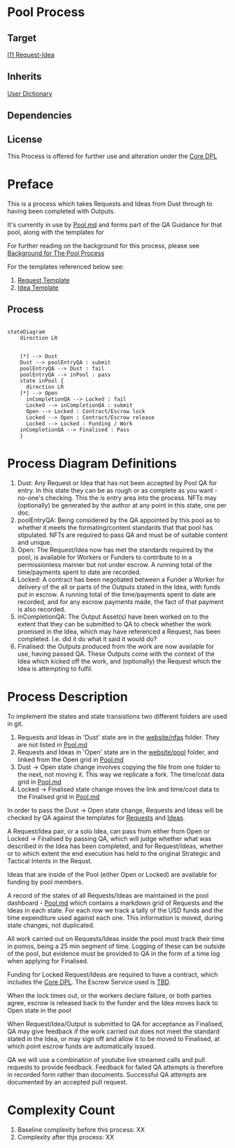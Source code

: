 # Pool Process 

## Target

[I11 Request-Idea](../nfas/Ideas/I11.md)

## Inherits

[User Dictionary](../docs/User_Dictionary)

## Dependencies

## License

This Process is offered for further use and alteration under the [Core DPL](../docs/DPL/Core%20DPL.md)

# Preface
This is a process which takes Requests and Ideas from Dust through to having been completed with Outputs.

It's currently in use by [Pool.md](../pool/Pool.md) and forms part of the QA Guidance for that pool, along with the templates for 

For further reading on the background for this process, please see [Background for The Pool Process](../blog/drafts/Background%20Pool%20Process.md)

For the templates referenced below see:

1. [Request Template](../pool/Request%20Template.md) 
1. [Idea Template](../pool/Idea%20Template.md)


## Process

```mermaid

stateDiagram
    direction LR

    
    [*] --> Dust
    Dust --> poolEntryQA : submit
    poolEntryQA --> Dust : fail
    poolEntryQA --> inPool : pass
    state inPool {
      direction LR
    [*] --> Open
      inCompletionQA --> Locked : fail
      Locked --> inCompletionQA : submit
      Open --> Locked : Contract/Escrow lock
      Locked --> Open : Contract/Escrow release
      Locked --> Locked : Funding / Work
    inCompletionQA --> Finalised : Pass
    }

```

# Process Diagram Definitions

1. Dust: Any Request or Idea that has not been accepted by Pool QA for entry. In this state they can be as rough or as complete as you want - no-one's checking.  This the is entry area into the process.   NFTs may (optionally) be generated by the author at any point in this state, one per doc.
2. poolEntryQA: Being considered by the QA appointed by this pool as to whether it meets the formating/content standards that that pool has stipulated.  NFTs are required to pass QA and must be of suitable content and unique.
3. Open: The Request/Idea now has met the standards required by the pool, is available for Workers or Funders to contribute to in a permissionless manner but not under escrow.  A running total of the time/payments spent to date are recorded.
4. Locked: A contract has been negotiated between a Funder a Worker for delivery of the all or parts of the Outputs stated in the Idea, with funds put in escrow.   A running total of the time/payments spent to date are recorded, and for any escrow payments made, the fact of that payment is also recorded.
5. inCompletionQA: The Output Asset(s) have been worked on to the extent that they can be submitted to QA to check whether the work promised in the Idea, which may have referenced a Request, has been completed.  I.e. did it do what it said it would do? 
6. Finalised: the Outputs produced from the work are now available for use, having passed QA.  These Outputs come with the context of the Idea which kicked off the work, and (optionally) the Request which the Idea is attempting to fulfil.

# Process Description

To implement the states and state transistions two different folders are used in git.

1. Requests and Ideas in 'Dust' state are in the [website/nfas](../nfas) folder.  They are not listed in [Pool.md](../pool/Pool.md)
2. Requests and Ideas in 'Open' state are in the [website/pool](../pool) folder, and linked from the Open grid in [Pool.md](../pool/Pool.md)
3. Dust -> Open state change involves copying the file from one folder to the next, not moving it.  This way we replicate a fork.  The time/cost data grid in [Pool.md](../pool/Pool.md)
4. Locked -> Finalised state change moves the link and time/cost data to the Finalised grid in [Pool.md](../pool/Pool.md)

In order to pass the Dust -> Open state change, Requests and Ideas will be checked by QA against the templates for [Requests](../pool/Request%20Template.md) and [Ideas](../pool/Idea%20Template.md).  

A Request/Idea pair, or a solo Idea, can pass from either from Open or Locked -> Finalised by passing QA, which will judge whether what was described in the Idea has been completed, and for Request/Ideas, whether or to which extent the end execution has held to the original Strategic and Tactical Intents in the Requst.

Ideas that are inside of the Pool (either Open or Locked) are available for funding by pool members.

A record of the states of all Requests/Ideas are maintained in the pool dashboard - [Pool.md](../Pool.md) which contains a markdown grid of Requests and the Ideas in each state.  For each row we track a tally of the USD funds and the time expenditure used against each one.  This information is moved, during state changes, not duplicated.

All work carried out on Requests/Ideas inside the pool must track their time in pomos, being a 25 min segment of time.  Logging of these can be outside of the pool, but evidence must be provided to QA in the form of a time log when applying for Finalised.

Funding for Locked Request/Ideas are required to have a contract, which includes the [Core DPL](../docs/DPL/Core%20DPL.md). The Escrow Service used is [TBD]().  

When the lock times out, or the workers declare failure, or both parties agree, escrow is released back to the funder and the Idea moves back to Open state in the pool

When Request/Idea/Output is submitted to QA for acceptance as Finalised, QA may give feedback if the work carried out does not meet the standard stated in the Idea, or may sign off and allow it to be moved to Finalised, at which point escrow funds are automatically issued.

QA we will use a combination of youtube live streamed calls and pull requests to provide feedback.  Feedback for failed QA attempts is therefore in recorded form rather than documents.  Successful QA attempts are documented by an accepted pull request.

# Complexity Count

1. Baseline complexity before this process: XX
2. Complexity after thjs process: XX
